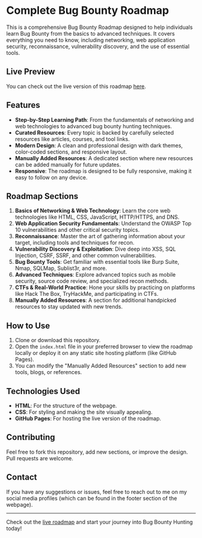# Complete Bug Bounty Roadmap

This is a comprehensive Bug Bounty Roadmap designed to help individuals learn Bug Bounty from the basics to advanced techniques. It covers everything you need to know, including networking, web application security, reconnaissance, vulnerability discovery, and the use of essential tools.

## Live Preview

You can check out the live version of this roadmap [here](https://n4itr0-07.github.io/Complete-Bug-Bounty-Roadmap/).

## Features

- **Step-by-Step Learning Path**: From the fundamentals of networking and web technologies to advanced bug bounty hunting techniques.
- **Curated Resources**: Every topic is backed by carefully selected resources like articles, courses, and tool links.
- **Modern Design**: A clean and professional design with dark themes, color-coded sections, and responsive layout.
- **Manually Added Resources**: A dedicated section where new resources can be added manually for future updates.
- **Responsive**: The roadmap is designed to be fully responsive, making it easy to follow on any device.

## Roadmap Sections

1. **Basics of Networking & Web Technology**: Learn the core web technologies like HTML, CSS, JavaScript, HTTP/HTTPS, and DNS.
2. **Web Application Security Fundamentals**: Understand the OWASP Top 10 vulnerabilities and other critical security topics.
3. **Reconnaissance**: Master the art of gathering information about your target, including tools and techniques for recon.
4. **Vulnerability Discovery & Exploitation**: Dive deep into XSS, SQL Injection, CSRF, SSRF, and other common vulnerabilities.
5. **Bug Bounty Tools**: Get familiar with essential tools like Burp Suite, Nmap, SQLMap, Sublist3r, and more.
6. **Advanced Techniques**: Explore advanced topics such as mobile security, source code review, and specialized recon methods.
7. **CTFs & Real-World Practice**: Hone your skills by practicing on platforms like Hack The Box, TryHackMe, and participating in CTFs.
8. **Manually Added Resources**: A section for additional handpicked resources to stay updated with new trends.

## How to Use

1. Clone or download this repository.
2. Open the `index.html` file in your preferred browser to view the roadmap locally or deploy it on any static site hosting platform (like GitHub Pages).
3. You can modify the "Manually Added Resources" section to add new tools, blogs, or references.

## Technologies Used

- **HTML**: For the structure of the webpage.
- **CSS**: For styling and making the site visually appealing.
- **GitHub Pages**: For hosting the live version of the roadmap.

## Contributing

Feel free to fork this repository, add new sections, or improve the design. Pull requests are welcome.

## Contact

If you have any suggestions or issues, feel free to reach out to me on my social media profiles (which can be found in the footer section of the webpage).

---

Check out the [live roadmap](https://n4itr0-07.github.io/Complete-Bug-Bounty-Roadmap/) and start your journey into Bug Bounty Hunting today!
